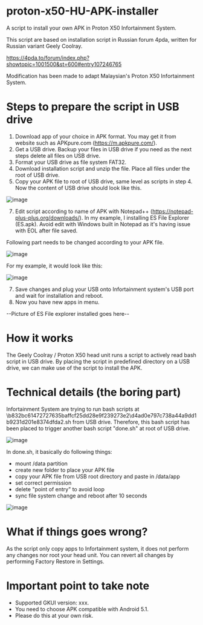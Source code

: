 # proton-x50-HU-APK-installer
A script to install your own APK in Proton X50 Infortainment System.

This script are based on installation script in Russian forum 4pda, written for Russian variant Geely Coolray. 

https://4pda.to/forum/index.php?showtopic=1001500&st=600#entry107246765

Modification has been made to adapt Malaysian's Proton X50 Infortainment System.

# Steps to prepare the script in USB drive
1. Download app of your choice in APK format. You may get it from website such as APKpure.com (https://m.apkpure.com/). 
2. Get a USB drive. Backup your files in USB drive if you need as the next steps delete all files on USB drive. 
3. Format your USB drive as file system FAT32. 
4. Download installation script and unzip the file. Place all files under the root of USB drive.
5. Copy your APK file to root of USB drive, same level as scripts in step 4. Now the content of USB drive should look like this. 

![image](https://user-images.githubusercontent.com/17538895/172921723-633a95b0-e1a9-4afc-863a-fb2cf6f0aa0c.png)

7. Edit script according to name of APK with Notepad++ (https://notepad-plus-plus.org/downloads/). In my example, I installing ES File Explorer (ES.apk). Avoid edit with Windows built in Notepad as it's having issue with EOL after file saved. 

Following part needs to be changed according to your APK file.

![image](https://user-images.githubusercontent.com/17538895/172922338-da687e55-e347-4cac-815f-50401002aa8a.png)

For my example, it would look like this:

![image](https://user-images.githubusercontent.com/17538895/172922529-2c4865e2-7c0e-4778-a545-15108affe0ec.png)

7. Save changes and plug your USB onto Infortainment system's USB port and wait for installation and reboot.
8. Now you have new apps in menu.

--Picture of ES File explorer installed goes here--

# How it works
The Geely Coolray / Proton X50 head unit runs a script to actively read bash script in USB drive. 
By placing the script in predefined directory on a USB drive, we can make use of the script to install the APK. 

# Technical details (the boring part)
Infortainment System are trying to run bash scripts at \b832bc61472727635baffcf25dd28e9f239273e2\d4ad0e797c738a44a9dd1b9231d201e8374dfda2.sh from USB drive.
Therefore, this bash script has been placed to trigger another bash script "done.sh" at root of USB drive. 

![image](https://user-images.githubusercontent.com/17538895/172923228-8c41490f-fde7-44e5-b073-a555e740fdfc.png)

In done.sh, it basically do following things:
- mount /data partition
- create new folder to place your APK file
- copy your APK file from USB root directory and paste in /data/app
- set correct permission
- delete "point of entry" to avoid loop
- sync file system change and reboot after 10 seconds

![image](https://user-images.githubusercontent.com/17538895/172923573-18867149-4902-4a9a-ba6f-9d7f69d5b566.png)

# What if things goes wrong?
As the script only copy apps to Infortainment system, it does not perform any changes nor root your head unit. 
You can revert all changes by performing Factory Restore in Settings. 

# Important point to take note
- Supported GKUI version: xxx.
- You need to choose APK compatible with Android 5.1. 
- Please do this at your own risk.
